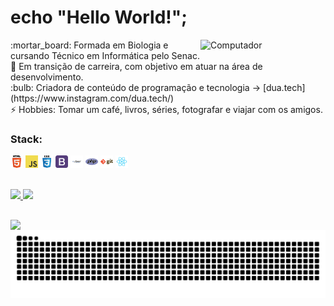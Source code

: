 # echo "Hello World!";

<img src="https://raw.githubusercontent.com/MicaelliMedeiros/micaellimedeiros/master/image/computer-illustration.png" width="200px" align="right" alt="Computador" style="max-width:100%;">

<p align="left"> 
:mortar_board: Formada em Biologia e cursando Técnico em Informática pelo Senac.</br>
🔭 Em transição de carreira, com objetivo em atuar na área de desenvolvimento. </br>
:bulb: Criadora de conteúdo de programação e tecnologia -> [dua.tech](https://www.instagram.com/dua.tech/) </br>
⚡ Hobbies: Tomar um café, livros, séries, fotografar e viajar com os amigos.</br>
</p>


### Stack:

<code><img height="20" src="https://raw.githubusercontent.com/github/explore/80688e429a7d4ef2fca1e82350fe8e3517d3494d/topics/html/html.png"></code>
<code><img height="20" src="https://raw.githubusercontent.com/github/explore/80688e429a7d4ef2fca1e82350fe8e3517d3494d/topics/javascript/javascript.png"></code>
<code><img height="20" src="https://raw.githubusercontent.com/github/explore/80688e429a7d4ef2fca1e82350fe8e3517d3494d/topics/css/css.png"></code>
<code><img height="20" src="https://raw.githubusercontent.com/github/explore/80688e429a7d4ef2fca1e82350fe8e3517d3494d/topics/bootstrap/bootstrap.png"></code>
<code><img height="20" src="https://raw.githubusercontent.com/github/explore/80688e429a7d4ef2fca1e82350fe8e3517d3494d/topics/jquery/jquery.png"></code>
<code><img height="20" src="https://raw.githubusercontent.com/github/explore/80688e429a7d4ef2fca1e82350fe8e3517d3494d/topics/php/php.png"></code>
<code><img height="20" src="https://raw.githubusercontent.com/github/explore/80688e429a7d4ef2fca1e82350fe8e3517d3494d/topics/git/git.png"></code>
<code><img height="20" src="https://raw.githubusercontent.com/github/explore/80688e429a7d4ef2fca1e82350fe8e3517d3494d/topics/react/react.png"></code>
</br>
</br>
 <div>
  <a href="https://github.com/tamirespatrocinio">
  <img height="150em" src="https://github-readme-stats.vercel.app/api?username=tamirespatrocinio&show_icons=true&theme=dracula&include_all_commits=true&count_private=true"/>
  <img height="150em" src="https://github-readme-stats.vercel.app/api/top-langs/?username=tamirespatrocinio&layout=compact&langs_count=16&theme=dracula"/>
<div>


##

<a href= "https://visitor-badge.laobi.icu/badge?page_id=tamirespatrocinio">
<img align = "left" src="https://visitor-badge.laobi.icu/badge?page_id=tamirespatrocinio"/></a> 


 ![Snake animation](https://github.com/tamirespatrocinio/tamirespatrocinio/blob/output/github-contribution-grid-snake.svg)
